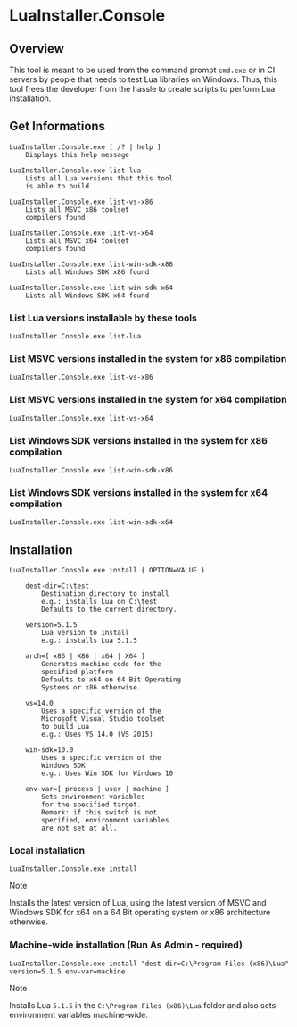 ﻿# LuaInstaller.Console

## Overview

This tool is meant to be used from the command prompt ```cmd.exe``` or in CI servers by people that needs to test Lua libraries on Windows. Thus, this tool frees the developer from the hassle to create scripts to perform Lua installation.

## Get Informations

```
LuaInstaller.Console.exe [ /? | help ]
    Displays this help message

LuaInstaller.Console.exe list-lua
    Lists all Lua versions that this tool
    is able to build

LuaInstaller.Console.exe list-vs-x86
    Lists all MSVC x86 toolset
    compilers found

LuaInstaller.Console.exe list-vs-x64
    Lists all MSVC x64 toolset
    compilers found

LuaInstaller.Console.exe list-win-sdk-x86
    Lists all Windows SDK x86 found

LuaInstaller.Console.exe list-win-sdk-x64
    Lists all Windows SDK x64 found
```

### List Lua versions installable by these tools

```
LuaInstaller.Console.exe list-lua
```

### List MSVC versions installed in the system for x86 compilation

```
LuaInstaller.Console.exe list-vs-x86
```

### List MSVC versions installed in the system for x64 compilation

```
LuaInstaller.Console.exe list-vs-x64
```

### List Windows SDK versions installed in the system for x86 compilation

```
LuaInstaller.Console.exe list-win-sdk-x86
```

### List Windows SDK versions installed in the system for x64 compilation

```
LuaInstaller.Console.exe list-win-sdk-x64
```

## Installation

```
LuaInstaller.Console.exe install { OPTION=VALUE }

    dest-dir=C:\test
        Destination directory to install
        e.g.: installs Lua on C:\test
        Defaults to the current directory.
        
    version=5.1.5
        Lua version to install
        e.g.: installs Lua 5.1.5

    arch=[ x86 | X86 | x64 | X64 ]
        Generates machine code for the
        specified platform
        Defaults to x64 on 64 Bit Operating
        Systems or x86 otherwise.

    vs=14.0
        Uses a specific version of the
        Microsoft Visual Studio toolset
        to build Lua
        e.g.: Uses VS 14.0 (VS 2015)

    win-sdk=10.0
        Uses a specific version of the
        Windows SDK
        e.g.: Uses Win SDK for Windows 10

    env-var=[ process | user | machine ]
        Sets environment variables
        for the specified target.
        Remark: if this switch is not
        specified, environment variables
        are not set at all.
```

### Local installation

```
LuaInstaller.Console.exe install
```

> [!NOTE]
> 
> Installs the latest version of Lua, using the latest version of MSVC and Windows SDK for x64 on a 64 Bit operating system or x86 architecture otherwise.

### Machine-wide installation (Run As Admin - required)

```
LuaInstaller.Console.exe install "dest-dir=C:\Program Files (x86)\Lua" version=5.1.5 env-var=machine
```

> [!NOTE]
> 
> Installs Lua ```5.1.5``` in the ```C:\Program Files (x86)\Lua``` folder and also sets environment variables
machine-wide.